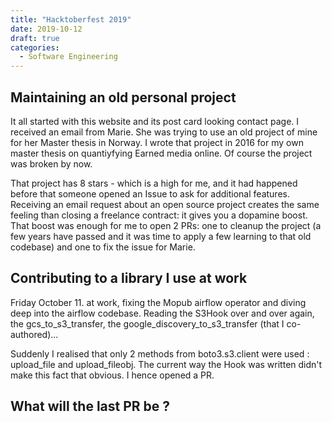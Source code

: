 ```yaml
---
title: "Hacktoberfest 2019"
date: 2019-10-12
draft: true
categories:
  - Software Engineering
---
```



## Maintaining an old personal project

It all started with this website and its post card looking contact page.
I received an email from Marie. She was trying to use an old project of mine for her Master thesis in Norway.
I wrote that project in 2016 for my own master thesis on quantiyfying Earned media online. Of course the project was broken by now.

That project has 8 stars - which is a high for me, and it had happened before that someone opened an Issue to ask for additional features. Receiving an email request about an open source project creates the same feeling than closing a freelance contract: it gives you a dopamine boost. That boost was enough for me to open 2 PRs: one to cleanup the project (a few years have passed and it was time to apply a few learning to that old codebase) and one to fix the issue for Marie.

## Contributing to a library I use at work

Friday October 11. at work, fixing the Mopub airflow operator and diving deep into the airflow codebase. Reading the S3Hook over and over again, the gcs_to_s3_transfer, the google_discovery_to_s3_transfer (that I co-authored)...

Suddenly I realised that only 2 methods from boto3.s3.client were used : upload_file and upload_fileobj. The current way the Hook was written didn't make this fact that obvious. I hence opened a PR.

## What will the last PR be ?
